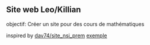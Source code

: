 ## Site web Leo/Killian

objectif:
  Créer un site pour des cours de mathématiques


inspired by [dav74/site_nsi_prem](https://github.com/dav74/site_nsi_prem)
[exemple](https://pixees.fr/informatiquelycee/)
